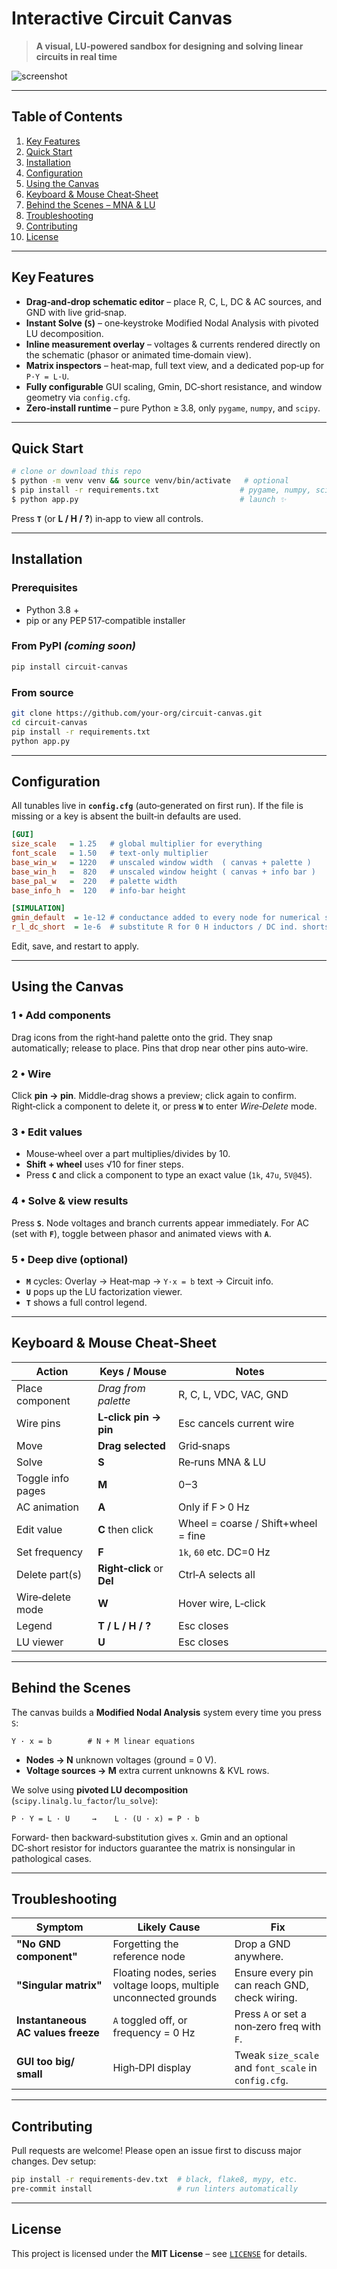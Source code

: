 # Interactive Circuit Canvas

> **A visual, LU‑powered sandbox for designing and solving linear circuits in real time**

![screenshot](docs/screenshot.png)

---

## Table of Contents

1. [Key Features](#key-features)
2. [Quick Start](#quick-start)
3. [Installation](#installation)
4. [Configuration](#configuration)
5. [Using the Canvas](#using-the-canvas)
6. [Keyboard & Mouse Cheat‑Sheet](#keyboard--mouse-cheat-sheet)
7. [Behind the Scenes – MNA & LU](#behind-the-scenes)
8. [Troubleshooting](#troubleshooting)
9. [Contributing](#contributing)
10. [License](#license)

---

## Key Features

* **Drag‑and‑drop schematic editor** – place R, C, L, DC & AC sources, and GND with live grid‑snap.
* **Instant Solve (`S`)** – one‑keystroke Modified Nodal Analysis with pivoted LU decomposition.
* **Inline measurement overlay** – voltages & currents rendered directly on the schematic (phasor or animated time‑domain view).
* **Matrix inspectors** – heat‑map, full text view, and a dedicated pop‑up for `P·Y = L·U`.
* **Fully configurable** GUI scaling, Gmin, DC‑short resistance, and window geometry via `config.cfg`.
* **Zero‑install runtime** – pure Python ≥ 3.8, only `pygame`, `numpy`, and `scipy`.

---

## Quick Start

```bash
# clone or download this repo
$ python -m venv venv && source venv/bin/activate   # optional
$ pip install -r requirements.txt                  # pygame, numpy, scipy
$ python app.py                                    # launch ✨
```

Press **`T`** (or **L / H / ?**) in‑app to view all controls.

---

## Installation

### Prerequisites

* Python 3.8 +
* pip or any PEP 517‑compatible installer

### From PyPI *(coming soon)*

```bash
pip install circuit‑canvas
```

### From source

```bash
git clone https://github.com/your‑org/circuit‑canvas.git
cd circuit‑canvas
pip install -r requirements.txt
python app.py
```

---

## Configuration

All tunables live in **`config.cfg`** (auto‑generated on first run). If the file is missing or a key is absent the built‑in defaults are used.

```ini
[GUI]
size_scale   = 1.25   # global multiplier for everything                                                               
font_scale   = 1.50   # text‑only multiplier
base_win_w   = 1220   # unscaled window width  ( canvas + palette )
base_win_h   =  820   # unscaled window height ( canvas + info bar )
base_pal_w   =  220   # palette width
base_info_h  =  120   # info‑bar height

[SIMULATION]
gmin_default  = 1e‑12 # conductance added to every node for numerical stability
r_l_dc_short  = 1e‑6  # substitute R for 0 H inductors / DC ind. shorts
```

Edit, save, and restart to apply.

---

## Using the Canvas

### 1 • Add components

Drag icons from the right‑hand palette onto the grid. They snap automatically; release to place. Pins that drop near other pins auto‑wire.

### 2 • Wire

Click **pin → pin**. Middle‑drag shows a preview; click again to confirm. Right‑click a component to delete it, or press **`W`** to enter *Wire‑Delete* mode.

### 3 • Edit values

* Mouse‑wheel over a part multiplies/divides by 10.
* **Shift + wheel** uses √10 for finer steps.
* Press **`C`** and click a component to type an exact value (`1k`, `47u`, `5V@45`).

### 4 • Solve & view results

Press **`S`**. Node voltages and branch currents appear immediately. For AC (set with **`F`**), toggle between phasor and animated views with **`A`**.

### 5 • Deep dive (optional)

* **`M`** cycles: Overlay → Heat‑map → `Y·x = b` text → Circuit info.
* **`U`** pops up the LU factorization viewer.
* **`T`** shows a full control legend.

---

## Keyboard & Mouse Cheat‑Sheet

| Action            | Keys / Mouse               | Notes                               |
| ----------------- | -------------------------- | ----------------------------------- |
| Place component   | *Drag from palette*        | R, C, L, VDC, VAC, GND              |
| Wire pins         | **L‑click pin → pin**      | Esc cancels current wire            |
| Move              | **Drag selected**          | Grid‑snaps                          |
| Solve             | **S**                      | Re‑runs MNA & LU                    |
| Toggle info pages | **M**                      | 0‒3                                 |
| AC animation      | **A**                      | Only if F > 0 Hz                    |
| Edit value        | **C** then click           | Wheel = coarse / Shift+wheel = fine |
| Set frequency     | **F**                      | `1k`, `60` etc. DC=0 Hz             |
| Delete part(s)    | **Right‑click** or **Del** | Ctrl‑A selects all                  |
| Wire‑delete mode  | **W**                      | Hover wire, L‑click                 |
| Legend            | **T / L / H / ?**          | Esc closes                          |
| LU viewer         | **U**                      | Esc closes                          |

---

## Behind the Scenes

The canvas builds a **Modified Nodal Analysis** system every time you press `S`:

```
Y · x = b        # N + M linear equations
```

* **Nodes → N** unknown voltages (ground = 0 V).
* **Voltage sources → M** extra current unknowns & KVL rows.

We solve using **pivoted LU decomposition** (`scipy.linalg.lu_factor`/`lu_solve`):

```
P · Y = L · U     →    L · (U · x) = P · b
```

Forward‑ then backward‑substitution gives `x`.  Gmin and an optional DC‑short resistor for inductors guarantee the matrix is nonsingular in pathological cases.

---

## Troubleshooting

| Symptom                            | Likely Cause                                                       | Fix                                                  |
| ---------------------------------- | ------------------------------------------------------------------ | ---------------------------------------------------- |
| **"No GND component"**             | Forgetting the reference node                                      | Drop a GND anywhere.                                 |
| **"Singular matrix"**              | Floating nodes, series voltage loops, multiple unconnected grounds | Ensure every pin can reach GND, check wiring.        |
| **Instantaneous AC values freeze** | `A` toggled off, or frequency = 0 Hz                               | Press `A` or set a non‑zero freq with `F`.           |
| **GUI too big/ small**             | High‑DPI display                                                   | Tweak `size_scale` and `font_scale` in `config.cfg`. |

---

## Contributing

Pull requests are welcome!  Please open an issue first to discuss major changes.  Dev setup:

```bash
pip install -r requirements-dev.txt  # black, flake8, mypy, etc.
pre‑commit install                   # run linters automatically
```

---

## License

This project is licensed under the **MIT License** – see [`LICENSE`](LICENSE) for details.
